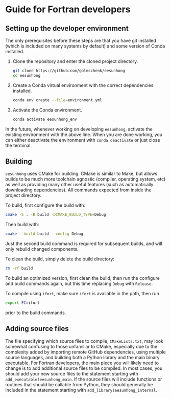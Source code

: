 # Guide for Fortran developers

## Setting up the developer environment

The only prerequisites before these steps are that you have git installed (which is included on many systems by default) and some version of Conda installed.

1. Clone the repository and enter the cloned project directory.

   ```sh
   git clone https://github.com/golmschenk/eesunhong
   cd eesunhong
   ```

2. Create a Conda virtual environment with the correct dependencies installed.

   ```sh
   conda env create --file=environment.yml
   ```

3. Activate the Conda environment.

   ```sh
   conda activate eesunhong_env
   ```

In the future, whenever working on developing `eesunhong`, activate the existing environment with the above line. When you are done working, you can either deactivate the environment with `conda deactivate` or just close the terminal.

## Building

`eesunhong` uses CMake for building. CMake is similar to Make, but allows builds to be much more toolchain agnostic (compiler, operating system, etc) as well as providing many other useful features (such as automatically downloading dependencies). All commands expected from inside the project directory.

To build, first configure the build with:

```sh
cmake -S . -B build -DCMAKE_BUILD_TYPE=Debug
```

Then build with:

```sh
cmake --build build --config Debug
```

Just the second build command is required for subsequent builds, and will only rebuild changed components.

To clean the build, simply delete the build directory:

```sh
rm -rf build
```

To build an optimized version, first clean the build, then run the configure and build commands again, but this time replacing `Debug` with `Release`.

To compile using `ifort`, make sure `ifort` is available in the path, then run

```sh
export FC=ifort
```

prior to the build commands.

## Adding source files

The file specifying which source files to compile, `CMakeLists.txt`, may look somewhat confusing to those unfamiliar to CMake, especially due to the complexity added by importing remote GitHub dependencies, using multiple source languages, and building both a Python library and the main binary executable. For Fortran developers, the main piece you will likely need to change is to add additional source files to be compiled. In most cases, you should add your new source files to the statement starting with `add_executable(eesunhong_main`. If the source files will include functions or routines that should be callable from Python, they should generally be included in the statement starting with `add_library(eesunhong_internal`.

